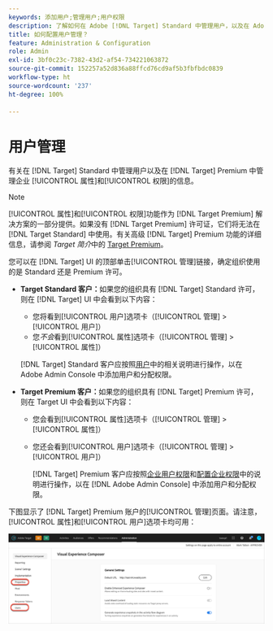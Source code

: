 ```yaml
---
keywords: 添加用户;管理用户;用户权限
description: 了解如何在 Adobe [!DNL Target] Standard 中管理用户，以及在 Adobe [!DNL Target] Premium 中管理企业属性和权限。
title: 如何配置用户管理？
feature: Administration & Configuration
role: Admin
exl-id: 3bf0c23c-7382-43d2-af54-734221063872
source-git-commit: 152257a52d836a88ffcd76cd9af5b3fbfbdc0839
workflow-type: ht
source-wordcount: '237'
ht-degree: 100%

---
```


# 用户管理

有关在 [!DNL Target] Standard 中管理用户以及在 [!DNL Target] Premium 中管理企业 [!UICONTROL 属性]和[!UICONTROL 权限]的信息。

>[!NOTE]
>
>[!UICONTROL 属性]和[!UICONTROL 权限]功能作为 [!DNL Target Premium] 解决方案的一部分提供。如果没有 [!DNL Target Premium] 许可证，它们将无法在 [!DNL Target Standard] 中使用。有关高级 [!DNL Target] Premium 功能的详细信息，请参阅 *Target 简介*&#x200B;中的 [Target Premium](/help/main/c-intro/intro.md#premium)。

您可以在 [!DNL Target] UI 的顶部单击[!UICONTROL 管理]链接，确定组织使用的是 Standard 还是 Premium 许可。

* **Target Standard 客户：**&#x200B;如果您的组织具有 [!DNL Target] Standard 许可，则在 [!DNL Target] UI 中会看到以下内容：

   * 您将看到[!UICONTROL 用户]选项卡（[!UICONTROL 管理] > [!UICONTROL 用户]）
   * 您&#x200B;*不会*&#x200B;看到[!UICONTROL 属性]选项卡（[!UICONTROL 管理] > [!UICONTROL 属性]）

   [!DNL Target] Standard 客户应按照[用户](/help/main/administrating-target/c-user-management/c-user-management/user-management.md)中的相关说明进行操作，以在 Adobe Admin Console 中添加用户和分配权限。

* **Target Premium 客户：**&#x200B;如果您的组织具有 [!DNL Target] Premium 许可，则在 Target UI 中会看到以下内容：

   * 您会看到[!UICONTROL 属性]选项卡（[!UICONTROL 管理] > [!UICONTROL 属性]）
   * 您还会看到[!UICONTROL 用户]选项卡（[!UICONTROL 管理] > [!UICONTROL 用户]）

      [!DNL Target] Premium 客户应按照[企业用户权限](/help/main/administrating-target/c-user-management/property-channel/property-channel.md#concept_E396B16FA2024ADBA27BC056138F9838)和[配置企业权限](/help/main/administrating-target/c-user-management/property-channel/properties-overview.md#concept_22F2855DBF0D4754B9460F5D68749C71)中的说明进行操作，以在 [!DNL Adobe Admin Console] 中添加用户和分配权限。

下图显示了 [!DNL Target] Premium 账户的[!UICONTROL 管理]页面。请注意，[!UICONTROL 属性]和[!UICONTROL 用户]选项卡均可用：

![“管理”选项卡](/help/main/administrating-target/assets/premium.png)

